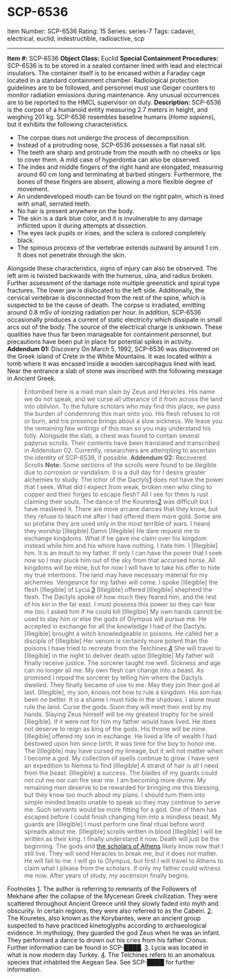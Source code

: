# SCP-6536
Item Number: SCP-6536
Rating: 15
Series: series-7
Tags: cadaver, electrical, euclid, indestructible, radioactive, scp

---

**Item #:** SCP-6536
**Object Class:** Euclid
**Special Containment Procedures:** SCP-6536 is to be stored in a sealed container lined with lead and electrical insulators. The container itself is to be encased within a Faraday cage located in a standard containment chamber. Radiological protection guidelines are to be followed, and personnel must use Geiger counters to monitor radiation emissions during maintenance. Any unusual occurrences are to be reported to the HMCL supervisor on duty.
**Description:** SCP-6536 is the corpse of a humanoid entity measuring 2.7 meters in height, and weighing 201 kg. SCP-6536 resembles baseline humans (_Homo sapiens_), but it exhibits the following characteristics.
  * The corpse does not undergo the process of decomposition.
  * Instead of a protruding nose, SCP-6536 possesses a flat nasal slit.
  * The teeth are sharp and protrude from the mouth with no cheeks or lips to cover them. A mild case of hyperdontia can also be observed.
  * The index and middle fingers of the right hand are elongated, measuring around 60 cm long and terminating at barbed stingers. Furthermore, the bones of these fingers are absent, allowing a more flexible degree of movement.
  * An underdeveloped mouth can be found on the right palm, which is lined with small, serrated teeth.
  * No hair is present anywhere on the body.
  * The skin is a dark blue color, and it is invulnerable to any damage inflicted upon it during attempts at dissection.
  * The eyes lack pupils or irises, and the sclera is colored completely black.
  * The spinous process of the vertebrae extends outward by around 1 cm. It does not penetrate through the skin.

Alongside these characteristics, signs of injury can also be observed. The left arm is twisted backwards with the humerus, ulna, and radius broken. Further assessment of the damage note multiple greenstick and spiral type fractures. The lower jaw is dislocated to the left side. Additionally, the cervical vertebrae is disconnected from the rest of the spine, which is suspected to be the cause of death.
The corpse is irradiated, emitting around 0.8 mSv of ionizing radiation per hour. In addition, SCP-6536 occasionally produces a current of static electricity which dissipate in small arcs out of the body. The source of the electrical charge is unknown. These qualities have thus far been manageable for containment personnel, but precautions have been put in place for potential spikes in activity.
**Addendum 01:** Discovery
On March 5, 1992, SCP-6536 was discovered on the Greek island of Crete in the White Mountains. It was located within a tomb where it was encased inside a wooden sarcophagus lined with lead. Near the entrance a slab of stone was inscribed with the following message in Ancient Greek.
> Entombed here is a mad man slain by Zeus and Heracles.
> His name we do not speak, and we curse all utterance of it from across the land into oblivion. To the future scholars who may find this place, we pass the burden of condemning this man onto you. His flesh refuses to rot or burn, and his presence brings about a slow sickness. We leave you the remaining few writings of this man so you may understand his folly.
Alongside the slab, a chest was found to contain several papyrus scrolls. Their contents have been translated and transcribed in Addendum 02. Currently, researchers are attempting to ascertain the identity of SCP-6536, if possible.
**Addendum 02:** Recovered Scrolls
> **Note:** Some sections of the scrolls were found to be illegible due to corrosion or vandalism.
> It is a dull day for I desire greater alchemies to study. The ichor of the Dactyls[1](javascript:;) does not have the power that I seek. What did I expect from weak, broken men who cling to copper and their forges to escape flesh? All I see for them is rust claiming their souls.
> The dance of the Kouretes[2](javascript:;) was difficult but I have mastered it. There are more arcane dances that they know, but they refuse to teach me after I had offered them more gold. Some are so profane they are used only in the most terrible of wars. I heard they worship [Illegible]
> Damn [Illegible]
> He dare request me to exchange kingdoms. What if he gave me claim over his kingdom instead while him and his whore have nothing. I hate him. I [Illegible] him. It is an insult to my father. If only I can have the power that I seek now so I may pluck him out of the sky from that accursed horse. All kingdoms will be mine, but for now I will have to take his offer to hide my true intentions. The land may have necessary material for my alchemies. Vengeance for my father will come.
> I spoke [Illegible] the flesh [Illegible] of Lycia.[3](javascript:;) [Illegible] offered [Illegible] shepherd the flesh. The Dactyls spoke of how much they feared him, and the rest of his kin in the far east. I must possess this power so they can fear me too.
> I asked him if he could kill [Illegible] My own hands cannot be used to slay him or else the gods of Olympus will pursue me. He accepted in exchange for all the knowledge I had of the Dactyls.
> [Illegible] brought a witch knowledgeable in poisons. He called her a disciple of [Illegible] Her venom is certainly more potent than the poisons I have tried to recreate from the Telchines.[4](javascript:;) She will travel to [Illegible] in the night to deliver death upon [Illegible] My father will finally receive justice.
> The sorcerer taught me well. Sickness and age can no longer ail me. My own flesh can change into a beast. As promised I repaid the sorcerer by telling him where the Dactyls dwelled. They finally became of use to me. May they join their god at last.
> [Illegible], my son, knows not how to rule a kingdom. His son has been no better. It is a shame I must hide in the shadows. I alone must rule the land. Curse the gods. Soon they will meet their end by my hands. Slaying Zeus himself will be my greatest trophy for he sired [Illegible]. If it were not for him my father would have lived. He does not deserve to reign as king of the gods. His throne will be mine.
> [Illegible] offered my son in exchange. He lived a life of wealth I had bestowed upon him since birth. It was time for the boy to honor me. The [Illegible] may have cursed my lineage, but it will not matter when I become a god.
> My collection of spells continue to grow. I have sent an expedition to Nemea to find [Illegible] A strand of hair is all I need from the beast.
> [Illegible] a success. The blades of my guards could not cut me nor can fire sear me. I am becoming more divine. My remaining men deserve to be rewarded for bringing me this blessing, but they know too much about my plans. I should turn them into simple minded beasts unable to speak so they may continue to serve me. Such servants would be more fitting for a god.
> One of them has escaped before I could finish changing him into a mindless beast. My guards are [Illegible] I must perform one final ritual before word spreads about me. [Illegible] scrolls written in blood [Illegible] I will be written as their king.
> I finally understand it now. Death will just be the beginning. The gods and [the scholars of Athens](https://scp-wiki.wikidot.com/scp-4500) likely know now that I still live. They will send Heracles to break me, but it does not matter. He will fall to me. I will go to Olympus, but first I will travel to Athens to claim what I please from the scholars. If only my father could witness me now. After years of study, my ascension finally begins.
  

Footnotes
[1](javascript:;). The author is referring to remnants of the Followers of Mekhane after the collapse of the Mycenean Greek civilization. They were scattered throughout Ancient Greece until they slowly faded into myth and obscurity. In certain regions, they were also referred to as the Cabeiri.
[2](javascript:;). The Kouretes, also known as the Korybantes, were an ancient group suspected to have practiced kinetoglyphs according to archaeological evidence. In mythology, they guarded the god Zeus when he was an infant. They performed a dance to drown out his cries from his father Cronus. Further information can be found in SCP-████.
[3](javascript:;). Lycia was located in what is now modern day Turkey.
[4](javascript:;). The Telchines refers to an anomalous species that inhabited the Aegean Sea. See SCP-████ for further information.